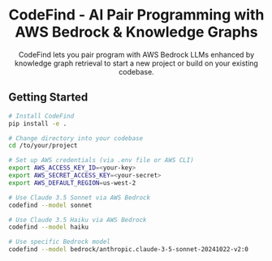 <h1 align="center">
CodeFind - AI Pair Programming with AWS Bedrock & Knowledge Graphs
</h1>


<p align="center">
CodeFind lets you pair program with AWS Bedrock LLMs enhanced by knowledge graph retrieval to start a new project or build on your existing codebase.
</p>

## Getting Started

```bash
# Install CodeFind
pip install -e .

# Change directory into your codebase
cd /to/your/project

# Set up AWS credentials (via .env file or AWS CLI)
export AWS_ACCESS_KEY_ID=<your-key>
export AWS_SECRET_ACCESS_KEY=<your-secret>
export AWS_DEFAULT_REGION=us-west-2

# Use Claude 3.5 Sonnet via AWS Bedrock
codefind --model sonnet

# Use Claude 3.5 Haiku via AWS Bedrock
codefind --model haiku

# Use specific Bedrock model
codefind --model bedrock/anthropic.claude-3-5-sonnet-20241022-v2:0
```